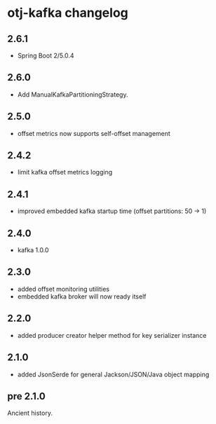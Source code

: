 otj-kafka changelog
===================
2.6.1
-----
* Spring Boot 2/5.0.4

2.6.0
-----
* Add ManualKafkaPartitioningStrategy.

2.5.0
-----

* offset metrics now supports self-offset management

2.4.2
-----

* limit kafka offset metrics logging

2.4.1
-----

* improved embedded kafka startup time (offset partitions: 50 -> 1)

2.4.0
-----

* kafka 1.0.0

2.3.0
-----

* added offset monitoring utilities
* embedded kafka broker will now ready itself

2.2.0
-----

* added producer creator helper method for key serializer instance

2.1.0
-----

* added JsonSerde for general Jackson/JSON/Java object mapping

pre 2.1.0
---------

Ancient history.
